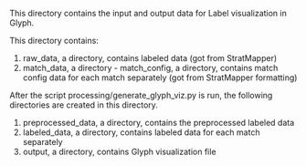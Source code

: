 This directory contains the input and output data for Label visualization in Glyph.

This directory contains:
  1. raw_data, a directory, contains labeled data (got from StratMapper)
  2. match_data, a directory
    - match_config, a directory, contains match config data for each match separately (got from StratMapper formatting)

After the script processing/generate_glyph_viz.py is run, the following directories are created in this directory.
  1. preprocessed_data, a directory, contains the preprocessed labeled data
  2. labeled_data, a directory, contains labeled data for each match separately
  3. output, a directory, contains Glyph visualization file
